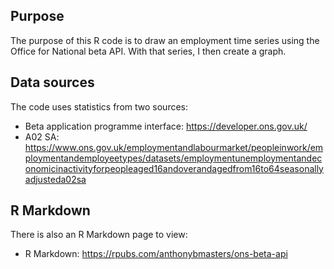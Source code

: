 ## Purpose
The purpose of this R code is to draw an employment time series using the Office for National beta API.
With that series, I then create a graph.

## Data sources
The code uses statistics from two sources:
- Beta application programme interface: https://developer.ons.gov.uk/
- A02 SA: https://www.ons.gov.uk/employmentandlabourmarket/peopleinwork/employmentandemployeetypes/datasets/employmentunemploymentandeconomicinactivityforpeopleaged16andoverandagedfrom16to64seasonallyadjusteda02sa

## R Markdown
There is also an R Markdown page to view:
- R Markdown: https://rpubs.com/anthonybmasters/ons-beta-api
